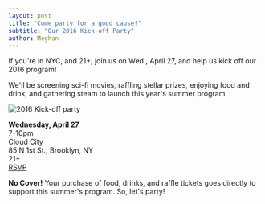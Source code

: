 ```yaml
---
layout: post
title: "Come party for a good cause!"
subtitle: "Our 2016 Kick-off Party"
author: Meghan
---
```

If you're in NYC, and 21+, join us on Wed., April 27, and help us kick off our 2016 program!

We'll be screening sci-fi movies, raffling stellar prizes, enjoying food and drink, and 
gathering steam to launch this year's summer program.

![2016 Kick-off party](http://octaviaproject.github.io/assets/img/output_0lTP8F.gif)

**Wednesday, April 27** <br>
7-10pm <br>
Cloud City <br>
85 N 1st St., Brooklyn, NY <br>
21+ <br>
[RSVP](https://www.facebook.com/events/1675451876034933/1682200628693391/)

**No Cover!** Your purchase of food, drinks, and raffle tickets goes directly to support this 
summer's program. So, let's party!
